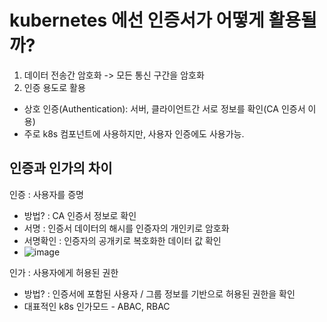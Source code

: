 # kubernetes 에선 인증서가 어떻게 활용될까?
1. 데이터 전송간 암호화 -> 모든 통신 구간을 암호화
2. 인증 용도로 활용
- 상호 인증(Authentication): 서버, 클라이언트간 서로 정보를 확인(CA 인증서 이용)
- 주로 k8s 컴포넌트에 사용하지만, 사용자 인증에도 사용가능.

## 인증과 인가의 차이
인증 : 사용자를 증명
- 방법? : CA 인증서 정보로 확인
- 서명 : 인증서 데이터의 해시를 인증자의 개인키로 암호화
- 서명확인 : 인증자의 공개키로 복호화한 데이터 값 확인
- ![image](https://user-images.githubusercontent.com/82383294/209034541-60153094-fa05-4eb5-9790-afb36989b508.png)


인가 : 사용자에게 허용된 권한
- 방법? : 인증서에 포함된 사용자 / 그룹 정보를 기반으로 허용된 권한을 확인
- 대표적인 k8s 인가모드 - ABAC, RBAC
